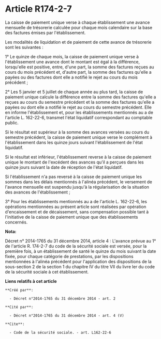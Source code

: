 # Article R174-2-7

La caisse de paiement unique verse à chaque établissement une avance mensuelle de trésorerie calculée pour chaque mois
calendaire sur la base des factures émises par l'établissement. 

Les modalités de liquidation et de paiement de cette avance de trésorerie sont les suivantes : 

1° Le quinze de chaque mois, la caisse de paiement unique verse à l'établissement une avance dont le montant est égal à la
différence, lorsqu'elle est positive, entre, d'une part, la somme des factures reçues au cours du mois précédent et, d'autre
part, la somme des factures qu'elle a payées ou des factures dont elle a notifié le rejet au cours du mois précédent ; 

2° Les 5 janvier et 5 juillet de chaque année au plus tard, la caisse de paiement unique calcule la différence entre la somme
des factures qu'elle a reçues au cours du semestre précédent et la somme des factures qu'elle a payées ou dont elle a notifié
le rejet au cours du semestre précédent. Elle en informe l'établissement et, pour les établissements mentionnés au a de
l'article L. 162-22-6, transmet l'état liquidatif correspondant au comptable public. 

Si le résultat est supérieur à la somme des avances versées au cours du semestre précédent, la caisse de paiement unique
verse le complément à l'établissement dans les quinze jours suivant l'établissement de l'état liquidatif. 

Si le résultat est inférieur, l'établissement reverse à la caisse de paiement unique le montant de l'excédent des avances
qu'il a perçues dans les quinze jours suivant la date de réception de l'état liquidatif. 

Si l'établissement n'a pas reversé à la caisse de paiement unique les sommes dans les délais mentionnés à l'alinéa précédent,
le versement de l'avance mensuelle est suspendu jusqu'à la régularisation de la situation des avances de l'établissement ; 

3° Pour les établissements mentionnés au a de l'article L. 162-22-6, les opérations mentionnées au présent article sont
réalisées par opération d'encaissement et de décaissement, sans compensation possible tant à l'initiative de la caisse de
paiement unique que des établissements concernés.

**Nota:**

Décret n° 2014-1765 du 31 décembre 2014, article 4 : L'avance prévue au 1° de l'article R. 174-2-7 du code de la sécurité
sociale est versée, pour la première fois, à un établissement de santé le quinze du mois suivant la date fixée, pour chaque
catégorie de prestations, par les dispositions mentionnées à l'alinéa précédent pour l'application des dispositions de la
sous-section 2 de la section 1 du chapitre IV du titre VII du livre Ier du code de la sécurité sociale à cet établissement.

**Liens relatifs à cet article**

	**Créé par**:

	  - Décret n°2014-1765 du 31 décembre 2014 - art. 2

	**Cité par**:

	  - Décret n°2014-1765 du 31 décembre 2014 - art. 4 (V)

	**Cite**:

	  - Code de la sécurité sociale. - art. L162-22-6
